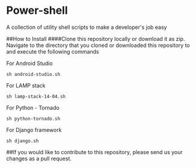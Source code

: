 # Power-shell
A collection of utility shell scripts to make a developer's job easy

##How to Install
####Clone this repository locally or download it as zip.
Navigate to the directory that you cloned or downloaded this repository to and execute the following commands

For Android Studio
```
sh android-studio.sh
```
For LAMP stack
```
sh lamp-stack-14-04.sh
```
For Python - Tornado
```
sh python-tornado.sh
```
For Django framework
```
sh django.sh
```
##If you would like to contribute to this repository, please send us your changes as a pull request.
